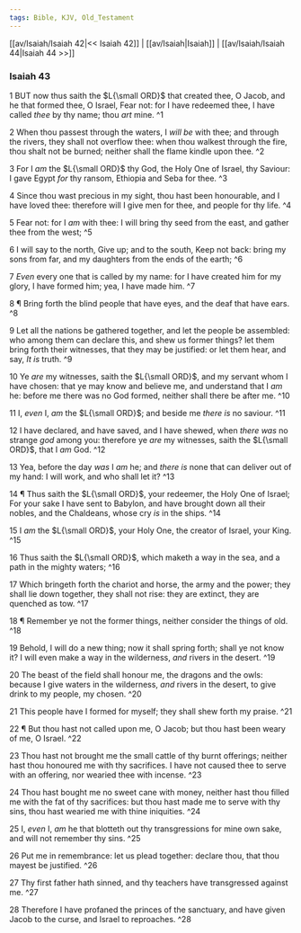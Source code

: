 ```yaml
---
tags: Bible, KJV, Old_Testament
---
```


[[av/Isaiah/Isaiah 42|<< Isaiah 42]] | [[av/Isaiah|Isaiah]] | [[av/Isaiah/Isaiah 44|Isaiah 44 >>]]

### Isaiah 43

1 BUT now thus saith the $L{\small ORD}$ that created thee, O Jacob, and he that formed thee, O Israel, Fear not: for I have redeemed thee, I have called _thee_ by thy name; thou _art_ mine. ^1

2 When thou passest through the waters, I _will_ _be_ with thee; and through the rivers, they shall not overflow thee: when thou walkest through the fire, thou shalt not be burned; neither shall the flame kindle upon thee. ^2

3 For I _am_ the $L{\small ORD}$ thy God, the Holy One of Israel, thy Saviour: I gave Egypt _for_ thy ransom, Ethiopia and Seba for thee. ^3

4 Since thou wast precious in my sight, thou hast been honourable, and I have loved thee: therefore will I give men for thee, and people for thy life. ^4

5 Fear not: for I _am_ with thee: I will bring thy seed from the east, and gather thee from the west; ^5

6 I will say to the north, Give up; and to the south, Keep not back: bring my sons from far, and my daughters from the ends of the earth; ^6

7 _Even_ every one that is called by my name: for I have created him for my glory, I have formed him; yea, I have made him. ^7

8 ¶ Bring forth the blind people that have eyes, and the deaf that have ears. ^8

9 Let all the nations be gathered together, and let the people be assembled: who among them can declare this, and shew us former things? let them bring forth their witnesses, that they may be justified: or let them hear, and say, _It_ _is_ truth. ^9

10 Ye _are_ my witnesses, saith the $L{\small ORD}$, and my servant whom I have chosen: that ye may know and believe me, and understand that I _am_ he: before me there was no God formed, neither shall there be after me. ^10

11 I, _even_ I, _am_ the $L{\small ORD}$; and beside me _there_ _is_ no saviour. ^11

12 I have declared, and have saved, and I have shewed, when _there_ _was_ no strange _god_ among you: therefore ye _are_ my witnesses, saith the $L{\small ORD}$, that I _am_ God. ^12

13 Yea, before the day _was_ I _am_ he; and _there_ _is_ none that can deliver out of my hand: I will work, and who shall let it? ^13

14 ¶ Thus saith the $L{\small ORD}$, your redeemer, the Holy One of Israel; For your sake I have sent to Babylon, and have brought down all their nobles, and the Chaldeans, whose cry _is_ in the ships. ^14

15 I _am_ the $L{\small ORD}$, your Holy One, the creator of Israel, your King. ^15

16 Thus saith the $L{\small ORD}$, which maketh a way in the sea, and a path in the mighty waters; ^16

17 Which bringeth forth the chariot and horse, the army and the power; they shall lie down together, they shall not rise: they are extinct, they are quenched as tow. ^17

18 ¶ Remember ye not the former things, neither consider the things of old. ^18

19 Behold, I will do a new thing; now it shall spring forth; shall ye not know it? I will even make a way in the wilderness, _and_ rivers in the desert. ^19

20 The beast of the field shall honour me, the dragons and the owls: because I give waters in the wilderness, _and_ rivers in the desert, to give drink to my people, my chosen. ^20

21 This people have I formed for myself; they shall shew forth my praise. ^21

22 ¶ But thou hast not called upon me, O Jacob; but thou hast been weary of me, O Israel. ^22

23 Thou hast not brought me the small cattle of thy burnt offerings; neither hast thou honoured me with thy sacrifices. I have not caused thee to serve with an offering, nor wearied thee with incense. ^23

24 Thou hast bought me no sweet cane with money, neither hast thou filled me with the fat of thy sacrifices: but thou hast made me to serve with thy sins, thou hast wearied me with thine iniquities. ^24

25 I, _even_ I, _am_ he that blotteth out thy transgressions for mine own sake, and will not remember thy sins. ^25

26 Put me in remembrance: let us plead together: declare thou, that thou mayest be justified. ^26

27 Thy first father hath sinned, and thy teachers have transgressed against me. ^27

28 Therefore I have profaned the princes of the sanctuary, and have given Jacob to the curse, and Israel to reproaches. ^28
